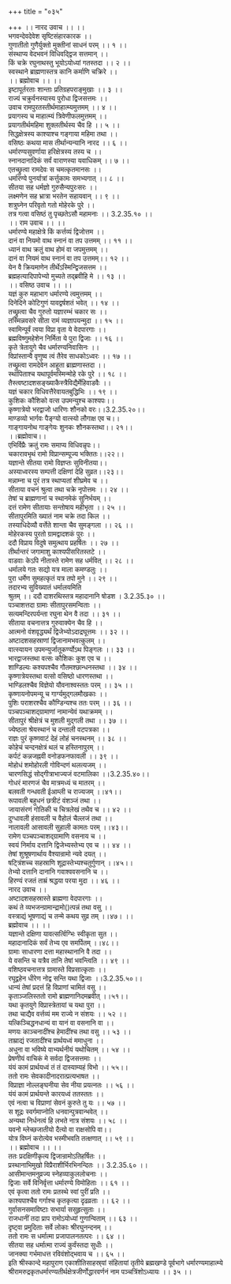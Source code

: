+++
title = "०३५"

+++
।। नारद उवाच ।। ।।  
भगवन्देवदेवेश सृष्टिसंहारकारक ।।  
गुणातीतो गुणैर्युक्तो मुक्तीनां साधनं परम् ।। १ ।।  
संस्थाप्य वेदभवनं विधिवद्द्विज सत्तमान् ।।  
किं चक्रे रघुनाथस्तु भूयोऽयोध्यां गतस्तदा ।। २ ।।  
स्वस्थाने ब्राह्मणास्तत्र कानि कर्माणि चक्रिरे ।।  
।। ब्रह्मोवाच ।। ।।  
इष्टापूर्तरताः शान्ताः प्रतिग्रहपराङ्मुखाः ।। ३ ।।  
राज्यं चक्रुर्वनस्यास्य पुरोधा द्विजसत्तमः ।।  
उवाच रामपुरतस्तीर्थमाहात्म्यमुत्तमम् ।। ४ ।।  
प्रयागस्य च माहात्म्यं त्रिवेणीफलमुत्तमम् ।।  
प्रयागतीर्थमहिमा शुक्लतीर्थस्य चैव हि ।। ५ ।।  
सिद्धक्षेत्रस्य काश्याश्च गङ्गाया महिमा तथा ।।  
वसिष्ठः कथया मास तीर्थान्यन्यानि नारद ।। ६ ।।  
धर्मारण्यसुवर्णाया हरिक्षेत्रस्य तस्य च ।।  
स्नानदानादिकं सर्वं वाराणस्या यवाधिकम् ।। ७ ।।  
एतच्छ्रुत्वा रामदेवः स चमत्कृतमानसः ।।  
धर्मारण्ये पुनर्यात्रां कर्त्तुकामः समभ्यगात् ।। ८ ।।  
सीतया सह धर्मज्ञो गुरुसैन्यपुरःसरः ।।  
लक्ष्मणेन सह भ्रात्रा भरतेन सहायवान् ।। ९ ।।  
शत्रुघ्नेन परिवृतो गतो मोहेरके पुरे ।।  
तत्र गत्वा वसिष्ठं तु पृच्छतेऽसौ महामनाः ।। 3.2.35.१० ।।  
।। राम उवाच ।। ।।  
धर्मारण्ये महाक्षेत्रे किं कर्त्तव्यं द्विजोत्तम ।।  
दानं वा नियमो वाथ स्नानं वा तप उत्तमम् ।। ११ ।।  
 ध्यानं वाथ क्रतुं वाथ होमं वा जपमुत्तमम् ।।  
दानं वा नियमं वाथ स्नानं वा तप उत्तमम्।। १२ ।।  
येन वै क्रियमाणेन तीर्थेऽस्मिन्द्विजसत्तम ।।  
ब्रह्महत्यादिपापेभ्यो मुच्यते तद्ब्रवीहि मे ।। १३ ।।  
।। वसिष्ठ उवाच ।। ।।  
यज्ञं कुरु महाभाग धर्मारण्ये त्वमुत्तमम् ।।  
दिनेदिने कोटिगुणं यावद्वर्षशतं भवेत् ।। १४ ।।  
तच्छ्रुत्वा चैव गुरुतो यज्ञारम्भं चकार सः ।।  
तस्मिन्नवसरे सीता रामं व्यज्ञापयन्मुदा ।। १५ ।।  
स्वामिन्पूर्वं त्वया विप्रा वृता ये वेदपारगाः ।।  
ब्रह्मविष्णुमहेशेन निर्मिता ये पुरा द्विजाः ।। १६ ।।  
कृते त्रेतायुगे चैव धर्मारण्यनिवासिनः ।।  
विप्रांस्तान्वै वृणुष्व त्वं तैरेव साधकोऽध्वरः ।। १७ ।।  
तच्छ्रुत्वा रामदेवेन आहूता ब्राह्मणास्तदा ।।  
स्थापिताश्च यथापूर्वमस्मिन्मोहे रके पुरे ।। १८ ।।  
तैस्त्वष्टादशसङ्ख्याकैस्त्रैविद्यैर्मेहिवाडवैः ।।  
यज्ञं चकार विधिवत्तैरेवायतबुद्धिभिः ।। १९ ।।  
कुशिकः कौशिको वत्स उपमन्युश्च काश्यपः।।  
कृष्णात्रेयो भरद्वाजो धारिणः शौनको वरः।।3.2.35.२०।।  
माण्डव्यो भार्गवः पैङ्ग्यो वात्स्यो लौगाक्ष एव च।।  
गाङ्गायनोथ गाङ्गेयः शुनकः शौनकस्तथा।। २१।।  
।।ब्रह्मोवाच।।  
एभिर्विप्रैः क्रतुं रामः समाप्य विधिवन्नृपः।।  
चकारावभृथं रामो विप्रान्सम्पूज्य भक्तितः।।२२।।  
यज्ञान्ते सीतया रामो विज्ञप्तः सुविनीतया।।  
अस्याध्वरस्य सम्पत्ती दक्षिणां देहि सुव्रत।।२३।।  
मन्नाम्ना च पुरं तत्र स्थाप्यतां शीघ्रमेव च ।।  
सीताया वचनं श्रुत्वा तथा चक्रे नृपोत्तमः ।। २४ ।।  
तेषां च ब्राह्मणानां च स्थानमेकं सुनिर्भयम् ।।  
दत्तं रामेण सीतायाः सन्तोषाय महीभृता ।। २५ ।।  
सीतापुरमिति ख्यातं नाम चक्रे तदा किल ।।  
तस्याधिदेव्यौ वर्त्तेते शान्ता चैव सुमङ्गला ।। २६ ।।  
मोहेरकस्य पुरतो ग्रामद्वादशकं पुरः ।।  
ददौ विप्राय विदुषे समुत्थाय प्रहर्षितः ।। २७ ।।  
तीर्थान्तरं जगामाशु काश्यपीसरितस्तटे ।।  
वाडवाः केऽपि नीतास्ते रामेण सह धर्मवित् ।। २८ ।।  
धर्मालये गतः सद्यो यत्र माला कमण्डलुः ।।  
पुरा धर्मेण सुमहत्कृतं यत्र तपो मुने ।। २९ ।।  
तदारभ्य सुविख्यातं धर्मालयमिति  
श्रुतम् ।। ददौ दाशरथिस्तत्र महादानानि षोडश । 3.2.35.३० ।।  
पञ्चाशत्तदा ग्रामाः सीतापुरसमन्विताः ।।  
सत्यमन्दिरपर्यन्ता रघुना थेन वै तदा ।। ३१ ।।  
सीताया वचनात्तत्र गुरुवाक्येन चैव हि ।।  
आत्मनो वंशवृद्ध्यर्थं द्विजेभ्योऽदाद्रघूत्तमः ।। ३२ ।।  
अष्टादशसहस्राणां द्विजानामभवत्कुलम् ।।  
वात्स्यायन उपमन्युर्जातूकर्ण्योऽथ पिङ्गलः ।। ३३ ।।  
भारद्वाजस्तथा वत्सः कौशिकः कुश एव च ।।  
शाण्डिल्यः कश्यपश्चैव गौतमश्छान्धनस्तथा ।। ३४ ।।  
कृष्णात्रेयस्तथा वत्सो वसिष्ठो धारणस्तथा ।।  
भाण्डिलश्चैव विज्ञेयो यौवनाश्वस्ततः परम् ।। ३५ ।।  
कृष्णायनोपमन्यू च गार्ग्यमुद्गलमौखकाः ।।  
पुशिः पराशरश्चैव कौण्डिन्यश्च ततः परम् ।। ३६ ।।  
पञ्चपञ्चाशद्ग्रामाणां नामान्येवं यथाक्रमम् ।।  
सीतापुरं श्रीक्षेत्रं च मुशली मुद्गली तथा ।। ३७ ।।  
ज्येष्ठला श्रेयस्थानं च दन्ताली वटपत्रका ।।  
राज्ञः पुरं कृष्णवाटं देहं लोहं चनस्थनम् ।। ३८ ।।  
कोहेचं चन्दनक्षेत्रं थलं च हस्तिनापुरम् ।।  
कर्पटं कन्नजह्नवी वनोडफनफावली ।। ३९ ।।  
मोहोधं शमोहोरली गोविन्दणं थलत्यजम् ।।  
चारणसिद्धं सोद्गीत्राभाज्यजं वटमालिका ।।3.2.35.४०।।  
गोधरं मारणजं चैव मात्रमध्यं च मातरम् ।।  
बलवती गन्धवती ईआम्ली च राज्यजम् ।।४१।।  
रूपावली बहुधनं छत्रीटं वंशञ्जं तथा ।।  
जायासंरणं गोतिकी च चित्रलेखं तथैव च ।। ४२ ।।  
दुग्धावली हंसावली च वैहोलं चैल्लजं तथा ।।  
नालावली आसावली सुहाली कामतः परम् ।।४३।।  
रामेण पञ्चपञ्चाशद्ग्रामाणि वसनाय च ।।  
स्वयं निर्माय दत्तानि द्विजेभ्यस्तेभ्य एव च ।। ४४ ।।  
तेषां शुश्रूषणार्थाय वैश्यान्रामो न्यवे दयत् ।।  
षट्त्रिंशच्च सहस्राणि शूद्रास्तेभ्यश्चतुर्गुणान् ।।४५।।  
तेभ्यो दत्तानि दानानि गवाश्ववसनानि च ।।  
हिरण्यं रजतं ताम्रं श्रद्धया परया मुदा ।। ४६ ।।  
नारद उवाच ।।  
अष्टादशसहस्रास्ते ब्राह्मणा वेदपारगाः ।।  
कथं ते व्यभजन्ग्रामान्द्रामो()त्पन्नं तथा वसु ।।  
वस्त्राद्यं भूषणाद्यं च तन्मे कथय सुव्र तम् ।।४७। ।।  
ब्रह्मोवाच ।। ।।  
यज्ञान्ते दक्षिणा यावत्सर्त्विग्भिः स्वीकृता सुत ।।  
महादानादिकं सर्वं तेभ्य एव समर्पितम् ।।४८।।  
ग्रामाः साधारणा दत्ता महास्थानानि वै तदा ।।  
ये वसन्ति च यत्रैव तानि तेषां भवन्त्विति ।। ४९ ।।  
वशिष्ठवचनात्तत्र ग्रामास्ते विप्रसात्कृताः ।।  
रघूद्वहेन धीरेण नोद्व सन्ति यथा द्विजाः ।।3.2.35.५०।।  
धान्यं तेषां प्रदत्तं हि विप्राणां चामितं वसु ।।  
कृताञ्जलिस्ततो रामो ब्राह्मणानिदमब्रवीत् ।।५१।।  
यथा कृतयुगे विप्रास्त्रेतायां च यथा पुरा ।।  
तथा चाद्यैव वर्त्तव्यं मम राज्ये न संशयः ।। ५२ ।।  
यत्किञ्चिद्धनधान्यं वा यानं वा वसनानि वा ।।  
मणयः काञ्चनादींश्च हेमादींश्च तथा वसु ।। ५३ ।।  
ताम्राद्यं रजतादींश्च प्रार्थयध्वं ममाधुना ।।  
अधुना वा भविष्ये वाभ्यर्थनीयं यथोचितम् ।। ५४ ।।  
प्रेषणीयं वाचिकं मे सर्वदा द्विजसत्तमाः ।।  
यंयं कामं प्रार्थयध्वं तं तं दास्याम्यहं विभो ।। ५५।।  
ततो रामः सेवकादीनादरात्प्रत्यभाषत ।।  
विप्राज्ञा नोल्लङ्घनीया सेव नीया प्रयत्नतः ।। ५६ ।।  
यंयं कामं प्रार्थयन्ते कारयध्वं ततस्ततः ।।  
एवं नत्वा च विप्राणां सेवनं कुरुते तु यः ।। ५७ ।।  
स शूद्रः स्वर्गमाप्नोति धनवान्पुत्रवान्भवेत् ।।  
अन्यथा निर्धनत्वं हि लभते नात्र संशयः ।। ५८ ।।  
यवनो म्लेच्छजातीयो दैत्यो वा राक्षसोपि वा।।  
योत्र विघ्नं करोत्येव भस्मीभवति तत्क्षणात् ।। ५९ ।।  
।। ब्रह्मोवाच ।। ।।  
ततः प्रदक्षिणीकृत्य द्विजान्रामोऽतिहर्षितः ।।  
प्रस्थानाभिमुखो विप्रैराशीर्भिरभिनन्दितः ।। 3.2.35.६० ।।  
आसीमान्तमनुव्रज्य स्नेहव्याकुललोचनाः ।।  
द्विजाः सर्वे विनिर्वृत्ता धर्मारण्ये विमोहिताः ।। ६१ ।।  
एवं कृत्वा ततो रामः प्रतस्थे स्वां पुरीं प्रति ।।  
काश्यपाश्चैव गर्गाश्च कृतकृत्या दृढव्रताः ।। ६२ ।।  
गुर्वासनसमाविष्टाः सभार्या ससुहृत्सुताः ।।  
राजधानीं तदा प्राप रामोऽयोध्यां गुणान्विताम् ।। ६३ ।।  
दृष्ट्वा प्रमुदिताः सर्वे लोकाः श्रीरघुनन्दनम् ।।  
ततो रामः स धर्मात्मा प्रजापालनतत्परः ।। ६४ ।।  
सीतया सह धर्मात्मा राज्यं कुर्वंस्तदा सुधीः ।।  
जानक्या गर्भमाधत्त रविवंशोद्भवाय च ।। ६५ ।।  
इति श्रीस्कान्दे महापुराण एकाशीतिसाहस्र्यां संहितायां तृतीये ब्रह्मखण्डे पूर्वभागे धर्मारण्यमाहात्म्ये श्रीरामरुद्रकृतधर्मारण्यतीर्थक्षेत्रजीर्णोद्धारवर्णनं नाम पञ्चत्रिंशोऽध्यायः ।। ३५ ।।